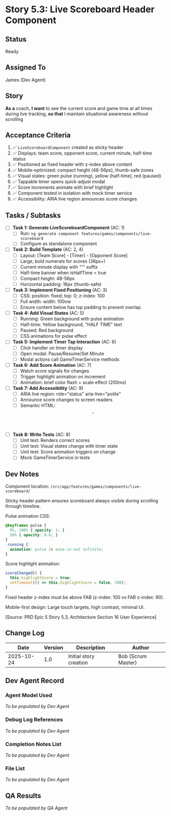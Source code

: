 # Story 5.3: Live Scoreboard Header Component

## Status
Ready

## Assigned To
James (Dev Agent)

## Story
**As a** coach,
**I want** to see the current score and game time at all times during live tracking,
**so that** I maintain situational awareness without scrolling

## Acceptance Criteria
1. ✅ `LiveScoreboardComponent` created as sticky header
2. ✅ Displays: team score, opponent score, current minute, half-time status
3. ✅ Positioned as fixed header with z-index above content
4. ✅ Mobile-optimized: compact height (48-56px), thumb-safe zones
5. ✅ Visual states: green pulse (running), yellow (half-time), red (paused)
6. ✅ Tappable timer opens quick-adjust modal
7. ✅ Score increments animate with brief highlight
8. ✅ Component tested in isolation with mock timer service
9. ✅ Accessibility: ARIA live region announces score changes

## Tasks / Subtasks

- [ ] **Task 1: Generate LiveScoreboardComponent** (AC: 1)
  - [ ] Run: `ng generate component features/games/components/live-scoreboard`
  - [ ] Configure as standalone component

- [ ] **Task 2: Build Template** (AC: 2, 4)
  - [ ] Layout: [Team Score] - [Timer] - [Opponent Score]
  - [ ] Large, bold numerals for scores (36px+)
  - [ ] Current minute display with "'" suffix
  - [ ] Half-time banner when isHalfTime = true
  - [ ] Compact height: 48-56px
  - [ ] Horizontal padding: 16px (thumb-safe)

- [ ] **Task 3: Implement Fixed Positioning** (AC: 3)
  - [ ] CSS: position: fixed; top: 0; z-index: 100
  - [ ] Full width: width: 100vw
  - [ ] Ensure content below has top padding to prevent overlap

- [ ] **Task 4: Add Visual States** (AC: 5)
  - [ ] Running: Green background with pulse animation
  - [ ] Half-time: Yellow background, "HALF TIME" text
  - [ ] Paused: Red background
  - [ ] CSS animations for pulse effect

- [ ] **Task 5: Implement Timer Tap Interaction** (AC: 6)
  - [ ] Click handler on timer display
  - [ ] Open modal: Pause/Resume/Set Minute
  - [ ] Modal actions call GameTimerService methods

- [ ] **Task 6: Add Score Animation** (AC: 7)
  - [ ] Watch score signals for changes
  - [ ] Trigger highlight animation on increment
  - [ ] Animation: brief color flash + scale effect (200ms)

- [ ] **Task 7: Add Accessibility** (AC: 9)
  - [ ] ARIA live region: role="status" aria-live="polite"
  - [ ] Announce score changes to screen readers
  - [ ] Semantic HTML: <header>, <time>

- [ ] **Task 8: Write Tests** (AC: 8)
  - [ ] Unit test: Renders correct scores
  - [ ] Unit test: Visual states change with timer state
  - [ ] Unit test: Score animation triggers on change
  - [ ] Mock GameTimerService in tests

## Dev Notes

Component location: `/src/app/features/games/components/live-scoreboard/`

Sticky header pattern ensures scoreboard always visible during scrolling through timeline.

Pulse animation CSS:
```css
@keyframes pulse {
  0%, 100% { opacity: 1; }
  50% { opacity: 0.8; }
}
.running {
  animation: pulse 2s ease-in-out infinite;
}
```

Score highlight animation:
```typescript
scoreChanged() {
  this.highlightScore = true;
  setTimeout(() => this.highlightScore = false, 200);
}
```

Fixed header z-index must be above FAB (z-index: 100 vs FAB z-index: 90).

Mobile-first design: Large touch targets, high contrast, minimal UI.

[Source: PRD Epic 5 Story 5.3, Architecture Section 16 User Experience]

## Change Log

| Date | Version | Description | Author |
|------|---------|-------------|---------|
| 2025-10-24 | 1.0 | Initial story creation | Bob (Scrum Master) |

## Dev Agent Record

### Agent Model Used
_To be populated by Dev Agent_

### Debug Log References
_To be populated by Dev Agent_

### Completion Notes List
_To be populated by Dev Agent_

### File List
_To be populated by Dev Agent_

## QA Results
_To be populated by QA Agent_
